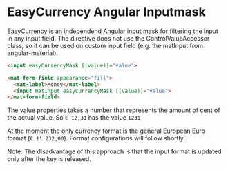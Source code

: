 # EasyCurrency Angular Inputmask

EasyCurrency is an independend Angular input mask for filtering the input in any input field. The directive does not use the ControlValueAccessor class, so it can be used on custom input field (e.g. the matInput from angular-material). 

```html
<input easyCurrencyMask [(value)]="value">

<mat-form-field appearance="fill">
  <mat-label>Money</mat-label>
  <input matInput easyCurrencyMask [(value)]="value">
</mat-form-field>
```
The value properties takes a number that represents the amount of cent of the actual value. So `€ 12,31` has the value `1231`

At the moment the only currency format is the general European Euro format (`€ 11.232,00`). Format configurations will follow shortly.

Note: The disadvantage of this approach is that the input format is updated only after the key is released.